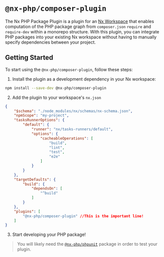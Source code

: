 # `@nx-php/composer-plugin`

The Nx PHP Package Plugin is a plugin for an [Nx Workspace](https://nx.dev/) that enables computation of the PHP package graph from `composer.json` `require` and `require-dev` within a monorepo structure. With this plugin, you can integrate PHP packages into your existing Nx workspace without having to manually specify dependencies between your project.

## Getting Started

To start using the `@nx-php/composer-plugin`, follow these steps:

1. Install the plugin as a development dependency in your Nx workspace:

```bash
npm install --save-dev @nx-php/composer-plugin
```

2. Add the plugin to your workspace's `nx.json`

```json
{
    "$schema": "./node_modules/nx/schemas/nx-schema.json",
    "npmScope": "my-project",
    "tasksRunnerOptions": {
        "default": {
            "runner": "nx/tasks-runners/default",
            "options": {
                "cacheableOperations": [
                    "build",
                    "lint",
                    "test",
                    "e2e"
                ]
            }
        }
    },
    "targetDefaults": {
        "build": {
            "dependsOn": [
                "^build"
            ]
        }
    },
    "plugins": [
        "@nx-php/composer-plugin" //This is the important line!
    ]
}
```

3. Start developing your PHP package!

> You will likely need the [`@nx-php/phpunit`](../phpunit-executor/README.md) package in order to test your plugin.